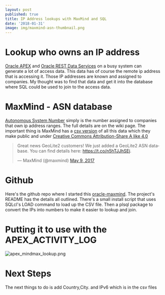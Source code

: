 ```yaml
---
layout: post
published: true
title: IP Address lookups with MaxMind and SQL
date: '2018-01-31'
image: img/maxmind-asn-thumbnail.png
---
```


# Lookup who owns an IP address

[Oracle APEX](http://apex.oracle.com) and [Oracle REST Data Services](http://oracle.com/rest) on a busy system can generate a lot of access data. This data has of course the remote ip address that is accessing it. Those IP addresses are known and assigned to companies. My thought was to find that data and get it into the database where SQL could be used to join to the access data.


# MaxMind - ASN database

[Autonomous System Number](https://en.wikipedia.org/wiki/Autonomous_system_(Internet)) simply is the number assigned to companies that own ip address ranges. The full details are on the wiki page. The important thing is MaxMind has a [csv version](https://dev.maxmind.com/geoip/geoip2/geolite2/) of all this data which they make public and under [Creative Commons Attribution-Share A like 4.0 ](https://creativecommons.org/licenses/by-sa/4.0/)


<blockquote class="twitter-tweet" data-lang="en"><p lang="en" dir="ltr">Great news GeoLite2 customers! We just added a GeoLite2 ASN database. You can find details here: <a href="https://t.co/n5hTJJhSEj">https://t.co/n5hTJJhSEj</a>.</p>&mdash; MaxMind (@maxmind) <a href="https://twitter.com/maxmind/status/861964844441927684?ref_src=twsrc%5Etfw">May 9, 2017</a></blockquote>
<script async src="https://platform.twitter.com/widgets.js" charset="utf-8"></script>


# Github

Here's the github repo where I started this [oracle-maxmind](https://github.com/krisrice/maxmind-oracledb). The project's README has the details all outlined. There's a small install script that uses SQLcl's LOAD command to load up the CSV file.  Then a plsql package to convert the IPs into numbers to make it easier to lookup and join. 


<div class="github-widget" data-username="krisrice"></div>
<script src="https://unpkg.com/github-card@1.2.1/dist/widget.js"></script>

# Putting it to use with the APEX_ACTIVITY_LOG
![apex_mindmax_lookup.png]({{site.baseurl}}/img/apex_mindmax_lookup.png)


# Next Steps

The next things to do is add Country,City. and IPv6 which is in the csv files



